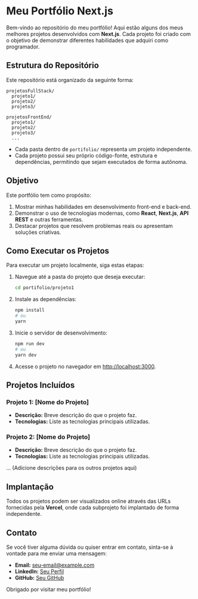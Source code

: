 # Meu Portfólio Next.js

Bem-vindo ao repositório do meu portfólio! Aqui estão alguns dos meus melhores projetos desenvolvidos com **Next.js**. Cada projeto foi criado com o objetivo de demonstrar diferentes habilidades que adquiri como programador.

## Estrutura do Repositório
Este repositório está organizado da seguinte forma:

```
projetosFullStack/
  projeto1/
  projeto2/
  projeto3/

projetosFrontEnd/
  projeto1/
  projeto2/
  projeto3/
  ...
```

- Cada pasta dentro de `portifolio/` representa um projeto independente.
- Cada projeto possui seu próprio código-fonte, estrutura e dependências, permitindo que sejam executados de forma autônoma.

## Objetivo
Este portfólio tem como propósito:

1. Mostrar minhas habilidades em desenvolvimento front-end e back-end.
2. Demonstrar o uso de tecnologias modernas, como **React**, **Next.js**, **API REST** e outras ferramentas.
3. Destacar projetos que resolvem problemas reais ou apresentam soluções criativas.

## Como Executar os Projetos
Para executar um projeto localmente, siga estas etapas:

1. Navegue até a pasta do projeto que deseja executar:
   ```bash
   cd portifolio/projeto1
   ```

2. Instale as dependências:
   ```bash
   npm install
   # ou
   yarn
   ```

3. Inicie o servidor de desenvolvimento:
   ```bash
   npm run dev
   # ou
   yarn dev
   ```

4. Acesse o projeto no navegador em [http://localhost:3000](http://localhost:3000).

## Projetos Incluídos
### Projeto 1: [Nome do Projeto]
- **Descrição:** Breve descrição do que o projeto faz.
- **Tecnologias:** Liste as tecnologias principais utilizadas.

### Projeto 2: [Nome do Projeto]
- **Descrição:** Breve descrição do que o projeto faz.
- **Tecnologias:** Liste as tecnologias principais utilizadas.

... (Adicione descrições para os outros projetos aqui)

## Implantação
Todos os projetos podem ser visualizados online através das URLs fornecidas pela **Vercel**, onde cada subprojeto foi implantado de forma independente.

## Contato
Se você tiver alguma dúvida ou quiser entrar em contato, sinta-se à vontade para me enviar uma mensagem:

- **Email:** [seu-email@example.com](mailto:seu-email@example.com)
- **LinkedIn:** [Seu Perfil](https://linkedin.com/in/seu-perfil)
- **GitHub:** [Seu GitHub](https://github.com/seu-usuario)

Obrigado por visitar meu portfólio!

